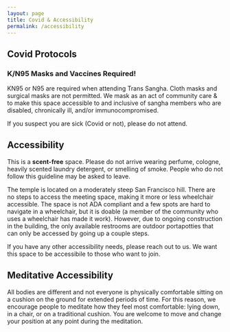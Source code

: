 ```yaml
---
layout: page
title: Covid & Accessibility
permalink: /accessibility
---
```



## Covid Protocols

### K/N95 Masks and Vaccines Required!

KN95 or N95 are required when attending Trans Sangha. Cloth masks and surgical masks are not permitted. We mask as an act of community care & to make this space accessible to and inclusive of sangha members who are disabled, chronically ill, and/or immunocompromised.

If you suspect you are sick (Covid or not), please do not attend. 

## Accessibility 

This is a **scent-free** space. Please do not arrive wearing perfume, cologne, heavily scented laundry detergent, or smelling of smoke. People who do not follow this guideline may be asked to leave. 

The temple is located on a moderately steep San Francisco hill. There are no steps to access the meeting space, making it more or less wheelchair accessible. The space is not ADA compliant and a few spots are hard to navigate in a wheelchair, but it is doable (a member of the community who uses a wheelchair has made it work). However, due to ongoing construction in the building, the only available restrooms are outdoor portapotties that can only be accessed by going up a couple steps.

If you have any other accessibility needs, please reach out to us. We want this space to be accessibile to those who want to join.  

## Meditative Accessibility

All bodies are different and not everyone is physically comfortable sitting on a cushion on the ground for extended periods of time. For this reason, we encourage people to meditate how they feel most comfortable: lying down, in a chair, or on a traditional cushion. You are welcome to move and change your position at any point during the meditation. 
